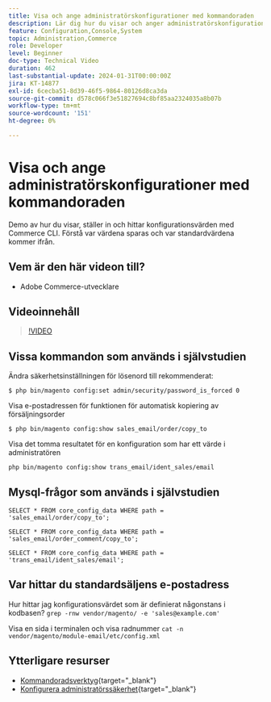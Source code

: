 ```yaml
---
title: Visa och ange administratörskonfigurationer med kommandoraden
description: Lär dig hur du visar och anger administratörskonfigurationer med kommandoraden.
feature: Configuration,Console,System
topic: Administration,Commerce
role: Developer
level: Beginner
doc-type: Technical Video
duration: 462
last-substantial-update: 2024-01-31T00:00:00Z
jira: KT-14877
exl-id: 6cecba51-8d39-46f5-9864-80126d8ca3da
source-git-commit: d578c066f3e51827694c8bf85aa2324035a8b07b
workflow-type: tm+mt
source-wordcount: '151'
ht-degree: 0%

---
```


# Visa och ange administratörskonfigurationer med kommandoraden

Demo av hur du visar, ställer in och hittar konfigurationsvärden med Commerce CLI. Förstå var värdena sparas och var standardvärdena kommer ifrån.

## Vem är den här videon till?

- Adobe Commerce-utvecklare

## Videoinnehåll

>[!VIDEO](https://video.tv.adobe.com/v/3427123?&learn=on)

## Vissa kommandon som används i självstudien

Ändra säkerhetsinställningen för lösenord till rekommenderat:

`$ php bin/magento config:set admin/security/password_is_forced 0`

Visa e-postadressen för funktionen för automatisk kopiering av försäljningsorder

`$ php bin/magento config:show sales_email/order/copy_to`

Visa det tomma resultatet för en konfiguration som har ett värde i administratören

`php bin/magento config:show trans_email/ident_sales/email`

## Mysql-frågor som används i självstudien

```
SELECT * FROM core_config_data WHERE path = 'sales_email/order/copy_to';

SELECT * FROM core_config_data WHERE path = 'sales_email/order_comment/copy_to';

SELECT * FROM core_config_data WHERE path = 'trans_email/ident_sales/email';
```

## Var hittar du standardsäljens e-postadress

Hur hittar jag konfigurationsvärdet som är definierat någonstans i kodbasen?
`grep -rnw vendor/magento/ -e 'sales@example.com'`

Visa en sida i terminalen och visa radnummer `cat -n vendor/magento/module-email/etc/config.xml`

## Ytterligare resurser

- [Kommandoradsverktyg](https://experienceleague.adobe.com/docs/commerce-operations/configuration-guide/cli/config-cli.html?lang=sv-SE){target="_blank"}
- [Konfigurera administratörssäkerhet](https://experienceleague.adobe.com/docs/commerce-admin/systems/security/security-admin.html?lang=sv-SE){target="_blank"}
